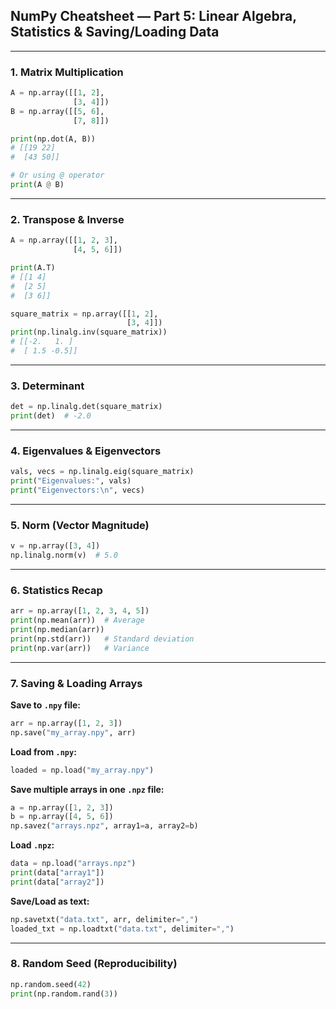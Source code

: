 ## **NumPy Cheatsheet — Part 5: Linear Algebra, Statistics & Saving/Loading Data**

---

### **1. Matrix Multiplication**

```python
A = np.array([[1, 2],
              [3, 4]])
B = np.array([[5, 6],
              [7, 8]])

print(np.dot(A, B))
# [[19 22]
#  [43 50]]

# Or using @ operator
print(A @ B)
```

---

### **2. Transpose & Inverse**

```python
A = np.array([[1, 2, 3],
              [4, 5, 6]])

print(A.T)
# [[1 4]
#  [2 5]
#  [3 6]]

square_matrix = np.array([[1, 2],
                          [3, 4]])
print(np.linalg.inv(square_matrix))
# [[-2.   1. ]
#  [ 1.5 -0.5]]
```

---

### **3. Determinant**

```python
det = np.linalg.det(square_matrix)
print(det)  # -2.0
```

---

### **4. Eigenvalues & Eigenvectors**

```python
vals, vecs = np.linalg.eig(square_matrix)
print("Eigenvalues:", vals)
print("Eigenvectors:\n", vecs)
```

---

### **5. Norm (Vector Magnitude)**

```python
v = np.array([3, 4])
np.linalg.norm(v)  # 5.0
```

---

### **6. Statistics Recap**

```python
arr = np.array([1, 2, 3, 4, 5])
print(np.mean(arr))  # Average
print(np.median(arr))
print(np.std(arr))   # Standard deviation
print(np.var(arr))   # Variance
```

---

### **7. Saving & Loading Arrays**

**Save to `.npy` file:**

```python
arr = np.array([1, 2, 3])
np.save("my_array.npy", arr)
```

**Load from `.npy`:**

```python
loaded = np.load("my_array.npy")
```

**Save multiple arrays in one `.npz` file:**

```python
a = np.array([1, 2, 3])
b = np.array([4, 5, 6])
np.savez("arrays.npz", array1=a, array2=b)
```

**Load `.npz`:**

```python
data = np.load("arrays.npz")
print(data["array1"])
print(data["array2"])
```

**Save/Load as text:**

```python
np.savetxt("data.txt", arr, delimiter=",")
loaded_txt = np.loadtxt("data.txt", delimiter=",")
```

---

### **8. Random Seed (Reproducibility)**

```python
np.random.seed(42)
print(np.random.rand(3))
```
